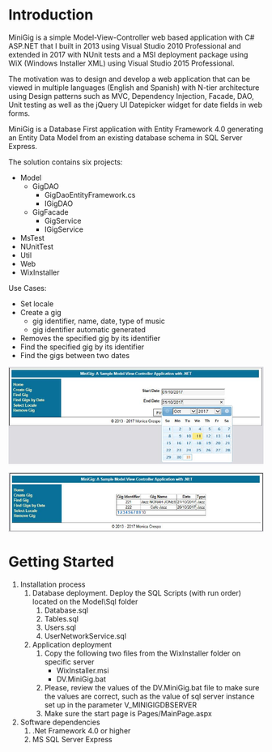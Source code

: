 # Introduction
MiniGig is a simple Model-View-Controller web based application with C# ASP.NET that I built in 2013 using Visual Studio 2010 Professional
and extended in 2017 with NUnit tests and a MSI deployment package using WiX (Windows Installer XML) using Visual Studio 2015 Professional.

The motivation was to design and develop a web application that can be viewed in multiple languages (English and Spanish)
with N-tier architecture using Design patterns such as MVC, Dependency Injection, Facade, DAO, Unit testing as well as the jQuery UI Datepicker widget for date fields in web forms.

MiniGig is a Database First application with Entity Framework 4.0 generating an Entity Data Model from an existing database schema in SQL Server Express.

The solution contains six projects:
*  Model
    * GigDAO
        * GigDaoEntityFramework.cs
        * IGigDAO
    * GigFacade
        * GigService
        * IGigService    
*  MsTest
*  NUnitTest
*  Util
*  Web
*  WixInstaller

Use Cases:
*   Set locale
*   Create a gig
    *   gig identifier, name, date, type of music
    *   gig identifier automatic generated
*  Removes the specified gig by its identifier
*  Find the specified gig by its identifier
*  Find the gigs between two dates 

![picture alt](https://github.com/monicacrespo/MiniGig-ASP.NET/blob/master/Web/Images/FindGigsByDate.JPG)

![picture alt](https://github.com/monicacrespo/MiniGig-ASP.NET/blob/master/Web/Images/ResultsGigsByDate.JPG)

# Getting Started
1.	Installation process
    1. Database deployment. Deploy the SQL Scripts (with run order) located on the Model\Sql folder
        1. Database.sql 
        2. Tables.sql 
        3. Users.sql 
        4. UserNetworkService.sql
    2. Application deployment
       1. Copy the following two files from the WixInstaller folder on specific server
            * WixInstaller.msi
            * DV.MiniGig.bat
       2. Please, review the values of the DV.MiniGig.bat file to make sure the values are correct, such as the value of sql server instance set up in the parameter V_MINIGIGDBSERVER
       3. Make sure the start page is Pages/MainPage.aspx
2.	Software dependencies    
    1. .Net Framework 4.0 or higher
    2.  MS SQL Server Express

